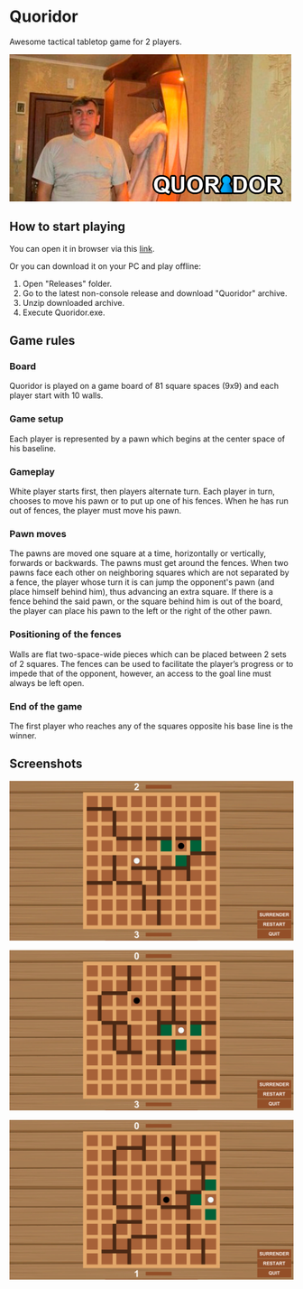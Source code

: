 # Quoridor
Awesome tactical tabletop game for 2 players.

![Я в коридоре](https://github.com/snyk04/quoridor/blob/master/Images/QuoridorImage.png)

## How to start playing
You can open it in browser via this [link](https://snyk04.github.io/quoridor/).   

Or you can download it on your PC and play offline:
1. Open "Releases" folder.   
2. Go to the latest non-console release and download "Quoridor" archive.   
3. Unzip downloaded archive.   
4. Execute Quoridor.exe.   

## Game rules
### Board
Quoridor is played on a game board of 81 square spaces (9x9) and each player start with 10 walls.

### Game setup
Each player is represented by a pawn which begins at the center space of his baseline.

### Gameplay
White player starts first, then players alternate turn. Each player in turn, chooses to move his pawn or to put up one of his fences. When he has run out of fences, the player must move his pawn.

### Pawn moves
The pawns are moved one square at a time, horizontally or vertically, forwards or backwards. The pawns must get around the fences. When two pawns face each other on neighboring squares which are not separated by a fence, the player whose turn it is can jump the opponent's pawn (and place himself behind him), thus advancing an extra square. If there is a fence behind the said pawn, or the square behind him is out of the board, the player can place his pawn to the left or the right of the other pawn.

### Positioning of the fences
Walls are flat two-space-wide pieces which can be placed between 2 sets of 2 squares. The fences can be used to facilitate the player’s progress or to impede that of the opponent, however, an access to the goal line must always be left open.

### End of the game
The first player who reaches any of the squares opposite his base line is the winner.

## Screenshots
![](https://github.com/snyk04/quoridor/blob/master/Images/Screenshots/Screenshot%201.png)

![](https://github.com/snyk04/quoridor/blob/master/Images/Screenshots/Screenshot%202.png)

![](https://github.com/snyk04/quoridor/blob/master/Images/Screenshots/Screenshot%203.png)

